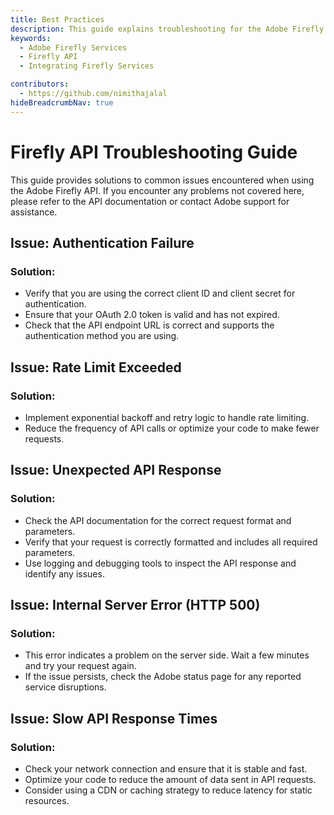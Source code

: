 ```yaml
---
title: Best Practices
description: This guide explains troubleshooting for the Adobe Firefly API.
keywords:
  - Adobe Firefly Services
  - Firefly API
  - Integrating Firefly Services

contributors:
  - https://github.com/nimithajalal
hideBreadcrumbNav: true
---
```


# Firefly API Troubleshooting Guide

This guide provides solutions to common issues encountered when using the Adobe Firefly API. If you encounter any problems not covered here, please refer to the API documentation or contact Adobe support for assistance.

## Issue: Authentication Failure

### Solution:

- Verify that you are using the correct client ID and client secret for authentication.
- Ensure that your OAuth 2.0 token is valid and has not expired.
- Check that the API endpoint URL is correct and supports the authentication method you are using.

## Issue: Rate Limit Exceeded

### Solution:

- Implement exponential backoff and retry logic to handle rate limiting.
- Reduce the frequency of API calls or optimize your code to make fewer requests.

## Issue: Unexpected API Response

### Solution:

- Check the API documentation for the correct request format and parameters.
- Verify that your request is correctly formatted and includes all required parameters.
- Use logging and debugging tools to inspect the API response and identify any issues.

## Issue: Internal Server Error (HTTP 500)

### Solution:

- This error indicates a problem on the server side. Wait a few minutes and try your request again.
- If the issue persists, check the Adobe status page for any reported service disruptions.

## Issue: Slow API Response Times

### Solution:

- Check your network connection and ensure that it is stable and fast.
- Optimize your code to reduce the amount of data sent in API requests.
- Consider using a CDN or caching strategy to reduce latency for static resources.
